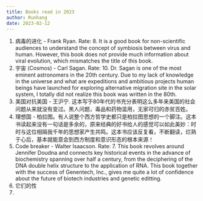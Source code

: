```yaml
---
title: Books read in 2023
author: Runhang
date: 2023-02-12
---
```


1. 病毒的进化 - Frank Ryan. Rate: 8. It is a good book for non-scientific audiences to understand the concept of symbiosis between virus and human. However, this book does not provide much information about viral evolution, which mismatches the title of this book. 
2. 宇宙 (Cosmos) - Carl Sagan. Rate: 10. Dr. Sagan is one of the most eminent astronomers in the 20th century. Due to my lack of knowledge in the universe and what are expeditions and ambitious projects human beings have launched for exploring alternative migration site in the solar system, I totally did not realize this book was written in the 80th. 
3. 美国对抗美国 - 王沪宁. 这本写于80年代的书充分表明这么多年来美国的社会问题从来就没有变过。黑人问题，毒品和药物滥用，无家可归的赤贫百姓。 
4. 理想国 - 柏拉图。有人说整个西方哲学史都只是柏拉图思想的一个脚注。这本书读起来没有一句话是多余的，原来经典的好书给人的感觉可以如此美妙：时时与这位相隔我千年的思想家产生共鸣。这本书应该反复看，不断翻读，烂熟于心后，基本就能意会到西方制度和意识形态的根本来源！ 
5. Code breaker - Walter Isaacson. Rate: 7. This book revolves around Jennifer Doudna and connects key historical events in the advance of biochemistry spanning over half a century, from the deciphering of the DNA double helix structure to the application of RNA. This book together with the success of Genentech, Inc., gives me quite a lot of confidence about the future of biotech industries and genetic editting. 
6. 它们的性
7. 
